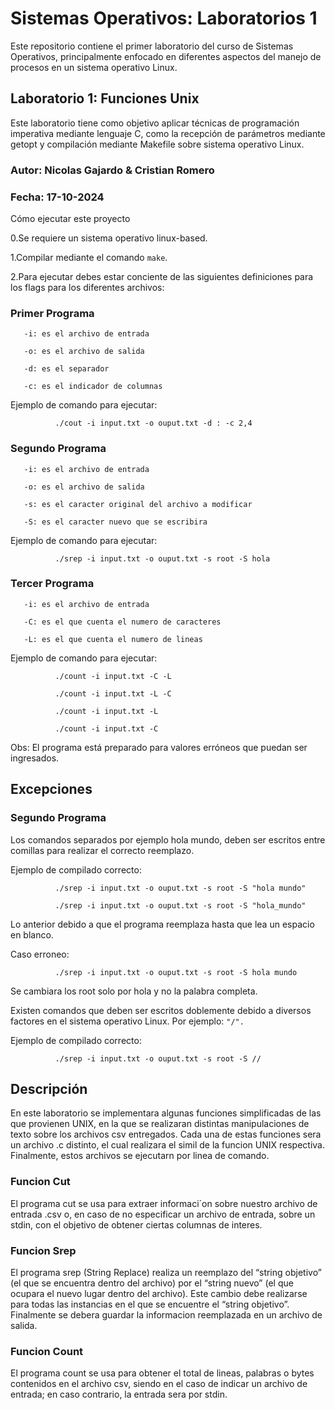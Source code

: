 <h1>Sistemas Operativos: Laboratorios 1</h1>

Este repositorio contiene el primer laboratorio del curso de Sistemas Operativos, principalmente enfocado en diferentes aspectos del manejo de procesos en un sistema operativo Linux.

<h2>Laboratorio 1: Funciones Unix</h2>

Este laboratorio tiene como objetivo aplicar técnicas de programación imperativa mediante lenguaje C, como la recepción de parámetros mediante getopt y compilación mediante Makefile sobre sistema operativo Linux.

<h3>Autor: Nicolas Gajardo & Cristian Romero</h3>

<h3>Fecha: 17-10-2024</h3>

Cómo ejecutar este proyecto

0.Se requiere un sistema operativo linux-based.

1.Compilar mediante el comando <code>make</code>.

2.Para ejecutar debes estar conciente de las siguientes definiciones para los flags para los diferentes archivos:

<h3>Primer Programa</h3>

       -i: es el archivo de entrada 
       
       -o: es el archivo de salida
       
       -d: es el separador
       
       -c: es el indicador de columnas
      
Ejemplo de comando para ejecutar:

              ./cout -i input.txt -o ouput.txt -d : -c 2,4      

<h3>Segundo Programa</h3>

       -i: es el archivo de entrada 
       
       -o: es el archivo de salida
       
       -s: es el caracter original del archivo a modificar
       
       -S: es el caracter nuevo que se escribira

Ejemplo de comando para ejecutar:

              ./srep -i input.txt -o ouput.txt -s root -S hola
      
<h3>Tercer Programa</h3>

       -i: es el archivo de entrada 
       
       -C: es el que cuenta el numero de caracteres
       
       -L: es el que cuenta el numero de lineas
       
Ejemplo de comando para ejecutar:

              ./count -i input.txt -C -L
      
              ./count -i input.txt -L -C
   
              ./count -i input.txt -L
       
              ./count -i input.txt -C

Obs: El programa está preparado para valores erróneos que puedan ser ingresados.

<h2>Excepciones</h2>

<h3>Segundo Programa</h3>


Los comandos separados por ejemplo hola mundo, deben ser escritos entre comillas para realizar el correcto reemplazo.

Ejemplo de compilado correcto:

              ./srep -i input.txt -o ouput.txt -s root -S "hola mundo"  

              ./srep -i input.txt -o ouput.txt -s root -S "hola_mundo"  
              
Lo anterior debido a que el programa reemplaza hasta que lea un espacio en blanco.

Caso erroneo:

              ./srep -i input.txt -o ouput.txt -s root -S hola mundo
       
            
Se cambiara los root solo por hola y no la palabra completa.

Existen comandos que deben ser escritos doblemente debido a diversos factores en el sistema operativo Linux. Por ejemplo:
<code>"/".</code>

Ejemplo de compilado correcto:

              ./srep -i input.txt -o ouput.txt -s root -S //
             
<h2>Descripción</h2>

En este laboratorio se implementara algunas funciones simplificadas de las que provienen UNIX, en la que se realizaran distintas manipulaciones de texto sobre los archivos csv entregados. Cada una de estas funciones sera un archivo .c distinto, el cual realizara el simil de la funcion UNIX respectiva. Finalmente, estos archivos se ejecutarn por linea de comando.

<h3>Funcion Cut</h3>
El programa cut se usa para extraer informaci´on sobre nuestro archivo de entrada .csv o, en caso de no especificar un archivo de entrada, sobre un stdin, con el objetivo de obtener ciertas columnas
de interes.

<h3>Funcion Srep</h3>
El programa srep (String Replace) realiza un reemplazo del “string objetivo” (el que se encuentra dentro del archivo) por el “string nuevo” (el que ocupara el nuevo lugar dentro del archivo). Este cambio debe realizarse para todas las instancias en el que se encuentre el “string objetivo”. Finalmente se debera guardar la informacion reemplazada en un archivo de salida.
<h3>Funcion Count</h3>
El programa count se usa para obtener el total de lineas, palabras o bytes contenidos en el archivo csv, siendo en el caso de indicar un archivo de entrada; en caso contrario, la entrada sera por stdin.
